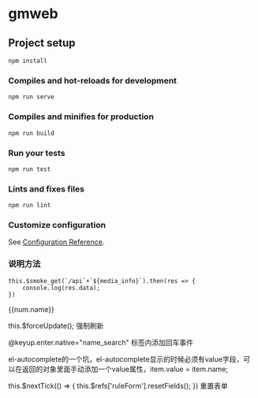 # gmweb

## Project setup
```
npm install
```

### Compiles and hot-reloads for development
```
npm run serve
```

### Compiles and minifies for production
```
npm run build
```

### Run your tests
```
npm run test
```

### Lints and fixes files
```
npm run lint
```

### Customize configuration
See [Configuration Reference](https://cli.vuejs.org/config/).


### 说明方法
```
this.$smoke_get(`/api`+`${media_info}`).then(res => {
    console.log(res.data);
})
```

<el-submenu v-for="(item,index) in $store.state.userMenuList" :key="index" :index="`${item.menuComponent}`">
  <template slot="title">
    <i :class="item.icon"></i>
    <span>{{item.name}}</span>
  </template>
    <el-menu-item 
      v-for="(res,num) in item.includeSubsetList"
      :key="num"
      :index="`${res.menuComponent}`" 
      @click="active_router(item)"
    >{{num.name}}
    </el-menu-item>
</el-submenu>

this.$forceUpdate(); 强制刷新

@keyup.enter.native="name_search"  标签内添加回车事件

el-autocomplete的一个坑，el-autocomplete显示的时候必须有value字段，可以在返回的对象里面手动添加一个value属性，item.value = item.name;

this.$nextTick(() => {
  this.$refs['ruleForm'].resetFields();
})    重置表单